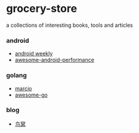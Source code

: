 # grocery-store
a collections of interesting books, tools and articles

### android
+ <a href="http://www.androidweekly.cn/">android weekly</a> 
+ [awesome-android-performance](https://github.com/Juude/awesome-android-performance)

### golang
+ <a href="http://marcio.io/">marcio</a>
+ <a href="https://github.com/avelino/awesome-go">awesome-go</a>

### blog
+ <a href="http://colobu.com/">鸟窝</a>
